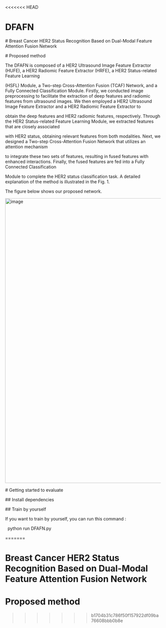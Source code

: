 <<<<<<< HEAD
# DFAFN



\# Breast Cancer HER2 Status Recognition Based on Dual-Modal Feature Attention Fusion Network



\# Proposed method

The DFAFN is composed of a HER2 Ultrasound Image Feature Extractor (HUFE), a HER2 Radiomic Feature Extractor (HRFE), a HER2 Status-related Feature Learning

(HSFL) Module, a Two-step Cross-Attention Fusion (TCAF) Network, and a Fully Connected Classification Module. Firstly, we conducted image preprocessing to facilitate the extraction of deep features and radiomic features from ultrasound images. We then employed a HER2 Ultrasound Image Feature Extractor and a HER2 Radiomic Feature Extractor to

obtain the deep features and HER2 radiomic features, respectively. Through the HER2 Status-related Feature Learning Module, we extracted features that are closely associated

with HER2 status, obtaining relevant features from both modalities. Next, we designed a Two-step Cross-Attention Fusion Network that utilizes an attention mechanism

to integrate these two sets of features, resulting in fused features with enhanced interactions. Finally, the fused features are fed into a Fully Connected Classification

Module to complete the HER2 status classification task. A detailed explanation of the method is illustrated in the Fig. 1.

The figure below shows our proposed network.

<img width="1710" height="920" alt="image" src="https://github.com/user-attachments/assets/b74a682b-47aa-4b63-8d5b-91734b52a440" />



\# Getting started to evaluate

\## Install dependencies

\## Train by yourself

If you want to train by yourself, you can run this command :



&nbsp;   python run DFAFN.py











=======
# Breast Cancer HER2 Status Recognition Based on Dual-Modal Feature Attention Fusion Network

# Proposed method
>>>>>>> b1704b31c786f50f157922df09ba76608bbb0b8e
